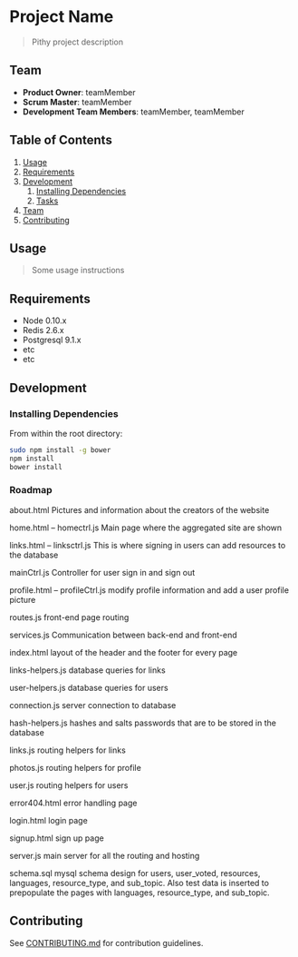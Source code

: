 # Project Name

> Pithy project description

## Team

  - __Product Owner__: teamMember
  - __Scrum Master__: teamMember
  - __Development Team Members__: teamMember, teamMember

## Table of Contents

1. [Usage](#Usage)
1. [Requirements](#requirements)
1. [Development](#development)
    1. [Installing Dependencies](#installing-dependencies)
    1. [Tasks](#tasks)
1. [Team](#team)
1. [Contributing](#contributing)

## Usage

> Some usage instructions

## Requirements

- Node 0.10.x
- Redis 2.6.x
- Postgresql 9.1.x
- etc
- etc

## Development

### Installing Dependencies

From within the root directory:

```sh
sudo npm install -g bower
npm install
bower install
```

### Roadmap

about.html
Pictures and information about the creators of the website

home.html – homectrl.js
Main page where the aggregated site are shown

links.html – linksctrl.js
This is where signing in users can add resources to the database

mainCtrl.js
Controller for user sign in and sign out

profile.html – profileCtrl.js
modify profile information and add a user profile picture

routes.js
front-end page routing

services.js
Communication between back-end and front-end

index.html
layout of the header and the footer for every page

links-helpers.js
database queries for links

user-helpers.js
database queries for users

connection.js
server connection to database

hash-helpers.js
hashes and salts passwords that are to be stored in the database

links.js
routing helpers for links

photos.js
routing helpers for profile

user.js
routing helpers for users


error404.html
error handling page

login.html
login page

signup.html
sign up page

server.js
main server for all the routing and hosting

schema.sql
mysql schema design for users, user_voted, resources, languages, resource_type, and sub_topic.
Also test data is inserted to prepopulate the pages with languages, resource_type, and sub_topic.


## Contributing

See [CONTRIBUTING.md](CONTRIBUTING.md) for contribution guidelines.

